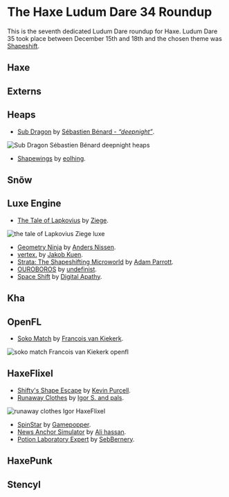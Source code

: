 [_template]: ../templates/roundup.html
[date]: / "2015-04-23 08:12:00"
[modified]: / "2015-04-23 08:12:00"
[published]: / "2015-04-23 08:12:00"
[author]: https://twitter.com/skial "Skial Bainn"
[“”]: a ""

# The Haxe Ludum Dare 34 Roundup

This is the seventh dedicated Ludum Dare roundup for Haxe. Ludum Dare 35 took place
between December 15th and 18th and the chosen theme was [Shapeshift](http://ludumdare.com/compo/ludum-dare-35/).

## Haxe



## Externs



## Heaps

- [Sub Dragon](http://ludumdare.com/compo/ludum-dare-35/?action=preview&uid=2982) by [Sébastien Bénard - _“deepnight”_](http://deepnight.net/).

![Sub Dragon Sébastien Bénard deepnight heaps](/img/ld/35/subdragon.png "Sub Dragon by Sébastien Bénard")

- [Shapewings](http://ludumdare.com/compo/ludum-dare-35/?action=preview&uid=11904) by [eolhing](http://twitter.com/eolhing).

## Snõw



## Luxe Engine

- [The Tale of Lapkovius](http://ludumdare.com/compo/ludum-dare-35/?action=preview&uid=24822) by [Ziege](https://twitter.com/ziege_mp).

![the tale of Lapkovius Ziege luxe](/img/ld/35/taleoflapovius.png "The Tale of Lapkovius by Ziege")

- [Geometry Ninja](http://ludumdare.com/compo/ludum-dare-35/?action=preview&uid=30512) by [Anders Nissen](https://twitter.com/andershnissen).
- [vertex.](http://ludumdare.com/compo/ludum-dare-35/?action=preview&uid=46201) by [Jakob Kuen](http://pentahelix.github.io).
- [Strata: The Shapeshifting Microworld](http://ludumdare.com/compo/ludum-dare-35/?action=preview&uid=89547) by [Adam Parrott](http://twitter.com/AtomicPair).
- [OUROBOROS](http://ludumdare.com/compo/ludum-dare-35/?action=preview&uid=35189) by [undefinist](https://twitter.com/undefinist).
- [Space Shift](http://ludumdare.com/compo/ludum-dare-35/?action=preview&uid=9921) by [Digital Apathy](https://digital-apathy.itch.io/).

## Kha



## OpenFL

- [Soko Match](http://ludumdare.com/compo/ludum-dare-35/?action=preview&uid=23363) by [Francois van Kiekerk](https://twitter.com/francoisvn).

![soko match Francois van Kiekerk openfl](/img/ld/35/sokomatch.gif "Soko Match by Francois van Kiekerk")


## HaxeFlixel

- [Shifty's Shape Escape](http://ludumdare.com/compo/ludum-dare-35/?action=preview&uid=23957) by [Kevin Purcell](http://twitter.com/grayhaze).
- [Runaway Clothes](http://ludumdare.com/compo/) by [Igor S. and pals](https://twitter.com/IgorsGames).

![runaway clothes Igor HaxeFlixel](/img/ld/35/runawayclothes.png "Runaway Clothes by Igor S. and pals")

- [SpinStar](http://ludumdare.com/compo/ludum-dare-35/?action=preview&uid=21252) by [Gamepopper](https://twitter.com/gamepopper).
- [News Anchor Simulator](http://ludumdare.com/compo/ludum-dare-35/?action=preview&uid=21553) by [Ali hassan](https://twitter.com/alythephantom).
- [Potion Laboratory Expert](http://ludumdare.com/compo/ludum-dare-35/?action=preview&uid=484) by [SebBernery](https://twitter.com/sebbernery).

## HaxePunk



## Stencyl

